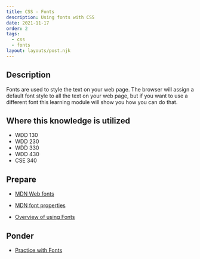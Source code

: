 ```yaml
---
title: CSS - Fonts
description: Using fonts with CSS
date: 2021-11-17
order: 2
tags:
  - css
  - fonts
layout: layouts/post.njk
---
```


## Description

Fonts are used to style the text on your web page. The browser will assign a default font style to all the text on your web page, but if you want to use a different font this learning module will show you how you can do that.

## Where this knowledge is utilized

- WDD 130
- WDD 230
- WDD 330
- WDD 430
- CSE 340

## Prepare

- [MDN Web fonts](https://developer.mozilla.org/en-US/docs/Learn/CSS/Styling_text/Web_fonts)

- [MDN font properties](https://developer.mozilla.org/en-US/docs/Web/CSS/CSS_Fonts)

- [Overview of using Fonts](prepare1)

## Ponder

- [Practice with Fonts](ponder1/)
